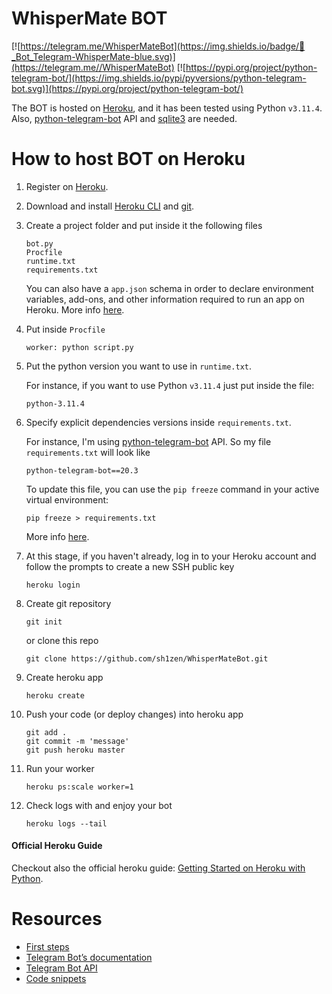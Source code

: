 # WhisperMate BOT

[![https://telegram.me/WhisperMateBot](https://img.shields.io/badge/💬_Bot_Telegram-WhisperMate-blue.svg)](https://telegram.me//WhisperMateBot) 
[![https://pypi.org/project/python-telegram-bot/](https://img.shields.io/pypi/pyversions/python-telegram-bot.svg)](https://pypi.org/project/python-telegram-bot/)

The BOT is hosted on [Heroku](https://www.heroku.com/), and it has been tested using Python `v3.11.4`. Also, [python-telegram-bot](https://github.com/python-telegram-bot/python-telegram-bot) API and [sqlite3](https://docs.python.org/2/library/sqlite3.html) are needed.  

# How to host BOT on Heroku

1. Register on [Heroku](https://www.heroku.com/).
2. Download and install [Heroku CLI](https://devcenter.heroku.com/articles/getting-started-with-python#set-up) and [git](https://git-scm.com/downloads).
3. Create a project folder and put inside it the following files
        
       bot.py
       Procfile
       runtime.txt
       requirements.txt
       
   You can also have a `app.json` schema in order to declare environment variables, add-ons, and other information required to run an app on Heroku. More info [here](https://devcenter.heroku.com/articles/app-json-schema).

4. Put inside `Procfile`

       worker: python script.py
   
5. Put the python version you want to use in `runtime.txt`. 
   
    For instance, if you want to use Python `v3.11.4` just put inside the file:
   
       python-3.11.4

6. Specify explicit dependencies versions inside `requirements.txt`.
   
   For instance, I'm using [python-telegram-bot](https://github.com/python-telegram-bot/python-telegram-bot) API.
   So my file `requirements.txt` will look like 
   
       python-telegram-bot==20.3
       
   To update this file, you can use the `pip freeze` command in your active virtual environment:
   
       pip freeze > requirements.txt
       
   More info [here](https://devcenter.heroku.com/articles/python-runtimes#selecting-a-runtime).
   
7. At this stage, if you haven't already, log in to your Heroku account and follow the prompts to create a new SSH public key
   
       heroku login
   
8. Create git repository   

       git init
           
    or clone this repo
    
       git clone https://github.com/sh1zen/WhisperMateBot.git
   
9. Create heroku app
   
       heroku create
   
10. Push your code (or deploy changes) into heroku app
   
        git add .
        git commit -m 'message'
        git push heroku master

11. Run your worker

        heroku ps:scale worker=1

12. Check logs with and enjoy your bot

        heroku logs --tail

#### Official Heroku Guide

Checkout also the official heroku guide: [Getting Started on Heroku with Python](https://devcenter.heroku.com/articles/getting-started-with-python#set-up).

# Resources

- [First steps](https://github.com/python-telegram-bot/python-telegram-bot/wiki/Extensions---Your-first-Bot)
- [Telegram Bot’s documentation](https://docs.python-telegram-bot.org/en/stable/index.html)
- [Telegram Bot API](https://core.telegram.org/bots/api)
- [Code snippets](https://github.com/python-telegram-bot/python-telegram-bot/wiki/Code-snippets)
